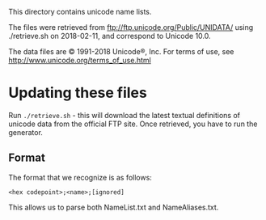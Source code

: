 This directory contains unicode name lists.

The files were retrieved from ftp://ftp.unicode.org/Public/UNIDATA/
using ./retrieve.sh on 2018-02-11, and correspond to Unicode 10.0.

The data files are © 1991-2018 Unicode®, Inc.
For terms of use, see http://www.unicode.org/terms_of_use.html

# Updating these files

Run `./retrieve.sh` - this will download the latest textual
definitions of unicode data from the official FTP site. Once
retrieved, you have to run the generator.

## Format
The format that we recognize is as follows:

```
<hex codepoint>;<name>;[ignored]
```

This allows us to parse both NameList.txt and NameAliases.txt.
